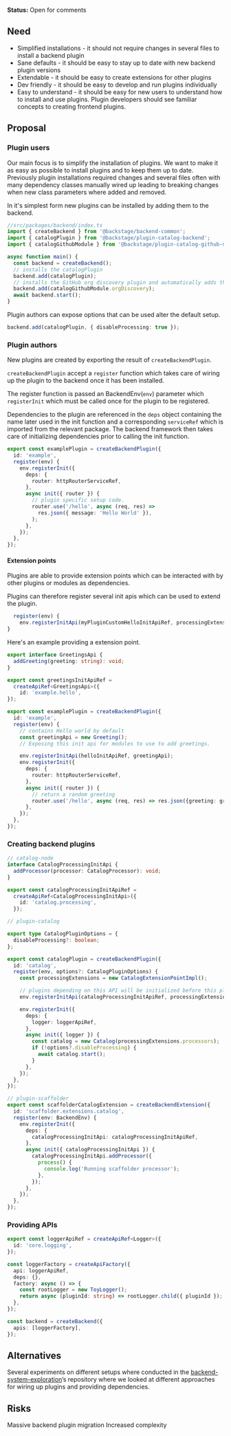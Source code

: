 **Status:** Open for comments

<!--- Open for comments |Closed for comments (RFC no longer maintained) --->

## Need

- Simplified installations - it should not require changes in several files to install a backend plugin
- Sane defaults - it should be easy to stay up to date with new backend plugin versions
- Extendable - it should be easy to create extensions for other plugins
- Dev friendly - it should be easy to develop and run plugins individually
- Easy to understand - it should be easy for new users to understand how to install and use plugins. Plugin developers should see familiar concepts to creating frontend plugins.

## Proposal

### Plugin users

Our main focus is to simplify the installation of plugins. We want to make it as easy as possible to install plugins and to keep them up to date.
Previously plugin installations required changes and several files often with many dependency classes manually wired up leading to breaking changes when new class parameters where added and removed.

In it's simplest form new plugins can be installed by adding them to the backend.

```ts
//src/packages/backend/index.ts
import { createBackend } from '@backstage/backend-common';
import { catalogPlugin } from '@backstage/plugin-catalog-backend';
import { catalogGithubModule } from '@backstage/plugin-catalog-github-module';

async function main() {
  const backend = createBackend();
  // installs the catalogPlugin
  backend.add(catalogPlugin);
  // installs the GitHub org discovery plugin and automatically adds the required processor to the catalog.
  backend.add(catalogGithubModule.orgDiscovery);
  await backend.start();
}
```

Plugin authors can expose options that can be used alter the default setup.

```ts
backend.add(catalogPlugin, { disableProcessing: true });
```

### Plugin authors

New plugins are created by exporting the result of `createBackendPlugin`.

`createBackendPlugin` accept a `register` function which takes care of wiring up the plugin to the backend once it has been installed.

The register function is passed an BackendEnv(`env`) parameter which `registerInit` which must be called once for the plugin to be registered.

Dependencies to the plugin are referenced in the `deps` object containing the name later used in the init function and a corresponding `serviceRef` which is imported from the relevant package. The backend framework then takes care of initializing dependencies prior to calling the init function.

```ts
export const examplePlugin = createBackendPlugin({
  id: 'example',
  register(env) {
    env.registerInit({
      deps: {
        router: httpRouterServiceRef,
      },
      async init({ router }) {
        // plugin specific setup code.
        router.use('/hello', async (req, res) =>
          res.json({ message: 'Hello World' }),
        );
      },
    });
  },
});
```

#### Extension points

Plugins are able to provide extension points which can be interacted with by other plugins or modules as dependencies.

Plugins can therefore register several init apis which can be used to extend the plugin.

```ts
  register(env) {
    env.registerInitApi(myPluginCustomHelloInitApiRef, processingExtensions);
}

```

Here's an example providing a extension point.

```ts
export interface GreetingsApi {
  addGreeting(greeting: string): void;
}

export const greetingsInitApiRef =
  createApiRef<GreetingsApi>({
    id: 'example.hello',
});

export const examplePlugin = createBackendPlugin({
  id: 'example',
  register(env) {
    // contains Hello world by default
    const greetingApi = new Greeting();
    // Exposing this init api for modules to use to add greetings.

    env.registerInitApi(helloInitApiRef, greetingApi);
    env.registerInit({
      deps: {
        router: httpRouterServiceRef,
      },
      async init({ router }) {
        // return a random greeting
        router.use('/hello', async (req, res) => res.json({greeting: greetingApi.random()});
      },
    });
  },
});


```

### Creating backend plugins

```ts
// catalog-node
interface CatalogProcessingInitApi {
  addProcessor(processor: CatalogProcessor): void;
}

export const catalogProcessingInitApiRef =
  createApiRef<CatalogProcessingInitApi>({
    id: 'catalog.processing',
  });

// plugin-catalog

export type CatalogPluginOptions = {
  disableProcessing?: boolean;
};

export const catalogPlugin = createBackendPlugin({
  id: 'catalog',
  register(env, options?: CatalogPluginOptions) {
    const processingExtensions = new CatalogExtensionPointImpl();

    // plugins depending on this API will be initialized before this plugins init method is executed.
    env.registerInitApi(catalogProcessingInitApiRef, processingExtensions);

    env.registerInit({
      deps: {
        logger: loggerApiRef,
      },
      async init({ logger }) {
        const catalog = new Catalog(processingExtensions.processors);
        if (!options?.disableProcessing) {
          await catalog.start();
        }
      },
    });
  },
});

// plugin-scaffolder
export const scaffolderCatalogExtension = createBackendExtension({
  id: 'scaffolder.extensions.catalog',
  register(env: BackendEnv) {
    env.registerInit({
      deps: {
        catalogProcessingInitApi: catalogProcessingInitApiRef,
      },
      async init({ catalogProcessingInitApi }) {
        catalogProcessingInitApi.addProcessor({
          process() {
            console.log('Running scaffolder processor');
          },
        });
      },
    });
  },
});
```

### Providing APIs

```ts
export const loggerApiRef = createApiRef<Logger>({
  id: 'core.logging',
});

const loggerFactory = createApiFactory({
  api: loggerApiRef,
  deps: {},
  factory: async () => {
    const rootLogger = new ToyLogger();
    return async (pluginId: string) => rootLogger.child({ pluginId });
  },
});

const backend = createBackend({
  apis: [loggerFactory],
});
```

## Alternatives

Several experiments on different setups where conducted in the [backend-system-exploration](https://github.com/backstage/backend-system-exploration/tree/main/experiments)’s repository where we looked at different approaches for wiring up plugins and providing dependencies.

## Risks

<!--- What other things happening could conflict or compete (for example for resources) with the proposal? What risk are there and how do we plan to handle them --->

Massive backend plugin migration
Increased complexity
